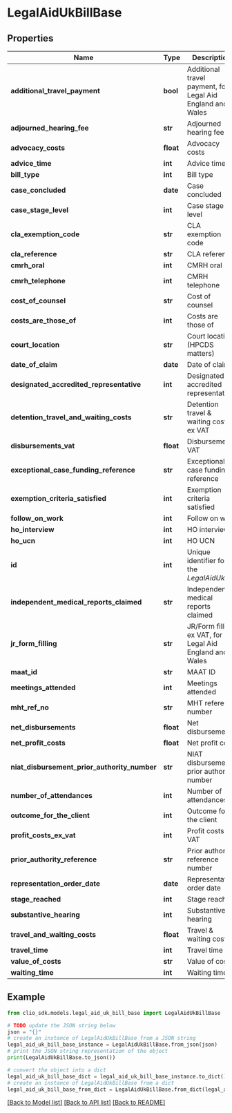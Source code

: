 # LegalAidUkBillBase


## Properties

Name | Type | Description | Notes
------------ | ------------- | ------------- | -------------
**additional_travel_payment** | **bool** | Additional travel payment, for Legal Aid England and Wales | [optional] 
**adjourned_hearing_fee** | **str** | Adjourned hearing fee | [optional] 
**advocacy_costs** | **float** | Advocacy costs | [optional] 
**advice_time** | **int** | Advice time | [optional] 
**bill_type** | **int** | Bill type | [optional] 
**case_concluded** | **date** | Case concluded | [optional] 
**case_stage_level** | **int** | Case stage level | [optional] 
**cla_exemption_code** | **str** | CLA exemption code | [optional] 
**cla_reference** | **str** | CLA reference | [optional] 
**cmrh_oral** | **int** | CMRH oral | [optional] 
**cmrh_telephone** | **int** | CMRH telephone | [optional] 
**cost_of_counsel** | **str** | Cost of counsel | [optional] 
**costs_are_those_of** | **int** | Costs are those of | [optional] 
**court_location** | **str** | Court location (HPCDS matters) | [optional] 
**date_of_claim** | **date** | Date of claim | [optional] 
**designated_accredited_representative** | **int** | Designated accredited representative | [optional] 
**detention_travel_and_waiting_costs** | **str** | Detention travel &amp; waiting costs ex VAT | [optional] 
**disbursements_vat** | **float** | Disbursements VAT | [optional] 
**exceptional_case_funding_reference** | **str** | Exceptional case funding reference | [optional] 
**exemption_criteria_satisfied** | **int** | Exemption criteria satisfied | [optional] 
**follow_on_work** | **int** | Follow on work | [optional] 
**ho_interview** | **int** | HO interview | [optional] 
**ho_ucn** | **int** | HO UCN | [optional] 
**id** | **int** | Unique identifier for the *LegalAidUkBill* | [optional] 
**independent_medical_reports_claimed** | **str** | Independent medical reports claimed | [optional] 
**jr_form_filling** | **str** | JR/Form filling ex VAT, for Legal Aid England and Wales | [optional] 
**maat_id** | **str** | MAAT ID | [optional] 
**meetings_attended** | **int** | Meetings attended | [optional] 
**mht_ref_no** | **str** | MHT reference number | [optional] 
**net_disbursements** | **float** | Net disbursements | [optional] 
**net_profit_costs** | **float** | Net profit cost | [optional] 
**niat_disbursement_prior_authority_number** | **str** | NIAT disbursement prior authority number | [optional] 
**number_of_attendances** | **int** | Number of attendances | [optional] 
**outcome_for_the_client** | **int** | Outcome for the client | [optional] 
**profit_costs_ex_vat** | **int** | Profit costs ex VAT | [optional] 
**prior_authority_reference** | **str** | Prior authority reference number | [optional] 
**representation_order_date** | **date** | Representation order date | [optional] 
**stage_reached** | **int** | Stage reached | [optional] 
**substantive_hearing** | **int** | Substantive hearing | [optional] 
**travel_and_waiting_costs** | **float** | Travel &amp; waiting costs | [optional] 
**travel_time** | **int** | Travel time | [optional] 
**value_of_costs** | **str** | Value of costs | [optional] 
**waiting_time** | **int** | Waiting time | [optional] 

## Example

```python
from clio_sdk.models.legal_aid_uk_bill_base import LegalAidUkBillBase

# TODO update the JSON string below
json = "{}"
# create an instance of LegalAidUkBillBase from a JSON string
legal_aid_uk_bill_base_instance = LegalAidUkBillBase.from_json(json)
# print the JSON string representation of the object
print(LegalAidUkBillBase.to_json())

# convert the object into a dict
legal_aid_uk_bill_base_dict = legal_aid_uk_bill_base_instance.to_dict()
# create an instance of LegalAidUkBillBase from a dict
legal_aid_uk_bill_base_from_dict = LegalAidUkBillBase.from_dict(legal_aid_uk_bill_base_dict)
```
[[Back to Model list]](../README.md#documentation-for-models) [[Back to API list]](../README.md#documentation-for-api-endpoints) [[Back to README]](../README.md)



